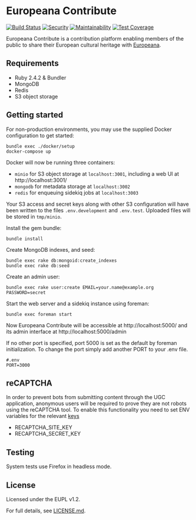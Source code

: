 # Europeana Contribute

[![Build Status](https://travis-ci.org/europeana/europeana-contribute.svg?branch=develop)](https://travis-ci.org/europeana/europeana-contribute) [![Security](https://hakiri.io/github/europeana/europeana-contribute/develop.svg)](https://hakiri.io/github/europeana/europeana-contribute/develop) [![Maintainability](https://api.codeclimate.com/v1/badges/6516bf2d4ea3287da25d/maintainability)](https://codeclimate.com/github/europeana/europeana-contribute/maintainability) [![Test Coverage](https://api.codeclimate.com/v1/badges/6516bf2d4ea3287da25d/test_coverage)](https://codeclimate.com/github/europeana/europeana-contribute/test_coverage)

Europeana Contribute is a contribution platform enabling members of the public
to share their European cultural heritage with [Europeana](https://www.europeana.eu/).


## Requirements

* Ruby 2.4.2 & Bundler
* MongoDB
* Redis
* S3 object storage


## Getting started

For non-production environments, you may use the supplied Docker configuration
to get started:

```shell
bundle exec ./docker/setup
docker-compose up
```

Docker will now be running three containers:
* `minio` for S3 object storage at `localhost:3001`, including a web UI at
  http://localhost:3001/
* `mongodb` for metadata storage at `localhost:3002`
* `redis` for enqueuing sidekiq jobs at `localhost:3003`

Your S3 access and secret keys along with other S3 configuration will have been
written to the files `.env.development` and `.env.test`. Uploaded files will
be stored in `tmp/minio`.

Install the gem bundle:
```shell
bundle install
```

Create MongoDB indexes, and seed:
```shell
bundle exec rake db:mongoid:create_indexes
bundle exec rake db:seed
```

Create an admin user:
```
bundle exec rake user:create EMAIL=your.name@example.org PASSWORD=secret
```

Start the web server and a sidekiq instance using foreman:
```shell
bundle exec foreman start
```

Now Europeana Contribute will be accessible at http://localhost:5000/ and its
admin interface at http://localhost:5000/admin

If no other port is specified, port 5000 is set as the default by foreman
initialization. To change the port simply add another PORT to your .env file.

```
#.env
PORT=3000
```


## reCAPTCHA

In order to prevent bots from submitting content through the UGC application,
anonymous users will be required to prove they are not robots using the reCAPTCHA tool.
To enable this functionality you need to set ENV variables for the relevant [keys](https://www.google.com/recaptcha/admin)

* RECAPTCHA_SITE_KEY
* RECAPTCHA_SECRET_KEY


## Testing

System tests use Firefox in headless mode.


## License

Licensed under the EUPL v1.2.

For full details, see [LICENSE.md](LICENSE.md).
